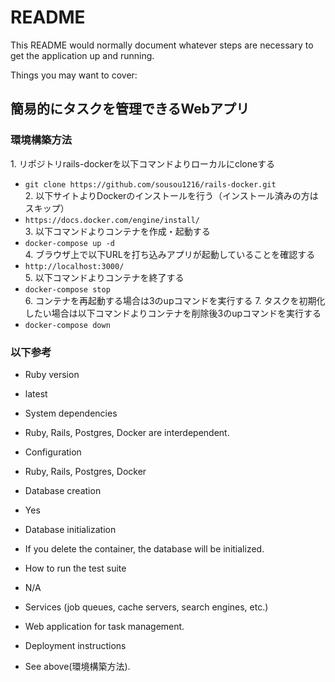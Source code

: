 # README

This README would normally document whatever steps are necessary to get the
application up and running.

Things you may want to cover:

## 簡易的にタスクを管理できるWebアプリ
### 環境構築方法
1\. リポジトリrails-dockerを以下コマンドよりローカルにcloneする
- `git clone https://github.com/sousou1216/rails-docker.git`<br>
2\. 以下サイトよりDockerのインストールを行う（インストール済みの方はスキップ）
- ` https://docs.docker.com/engine/install/ `<br>
3\. 以下コマンドよりコンテナを作成・起動する
- `docker-compose up -d`<br>
4\. ブラウザ上で以下URLを打ち込みアプリが起動していることを確認する
- `http://localhost:3000/`<br>
5\. 以下コマンドよりコンテナを終了する
- `docker-compose stop`<br>
6\. コンテナを再起動する場合は3のupコマンドを実行する
7\. タスクを初期化したい場合は以下コマンドよりコンテナを削除後3のupコマンドを実行する
- `docker-compose down`<br>

### 以下参考
* Ruby version
- latest
* System dependencies
- Ruby, Rails, Postgres, Docker are interdependent.
* Configuration
- Ruby, Rails, Postgres, Docker
* Database creation
- Yes
* Database initialization
- If you delete the container, the database will be initialized.
* How to run the test suite
- N/A
* Services (job queues, cache servers, search engines, etc.)
- Web application for task management.
* Deployment instructions
- See above(環境構築方法).
